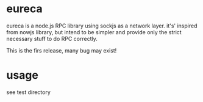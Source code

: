 eureca
======

eureca is a node.js RPC library using sockjs as a network layer.
it's' inspired from nowjs library, but intend to be simpler and provide only the strict necessary stuff to do RPC correctly.

This is the firs release, many bug may exist!


usage
=====

see test directory
